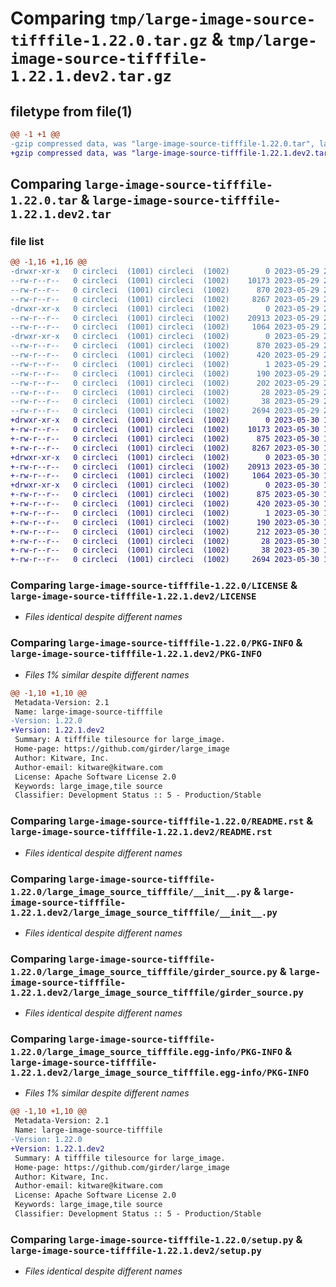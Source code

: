 # Comparing `tmp/large-image-source-tifffile-1.22.0.tar.gz` & `tmp/large-image-source-tifffile-1.22.1.dev2.tar.gz`

## filetype from file(1)

```diff
@@ -1 +1 @@
-gzip compressed data, was "large-image-source-tifffile-1.22.0.tar", last modified: Mon May 29 20:28:43 2023, max compression
+gzip compressed data, was "large-image-source-tifffile-1.22.1.dev2.tar", last modified: Tue May 30 14:08:36 2023, max compression
```

## Comparing `large-image-source-tifffile-1.22.0.tar` & `large-image-source-tifffile-1.22.1.dev2.tar`

### file list

```diff
@@ -1,16 +1,16 @@
-drwxr-xr-x   0 circleci  (1001) circleci  (1002)        0 2023-05-29 20:28:43.537364 large-image-source-tifffile-1.22.0/
--rw-r--r--   0 circleci  (1001) circleci  (1002)    10173 2023-05-29 20:28:43.000000 large-image-source-tifffile-1.22.0/LICENSE
--rw-r--r--   0 circleci  (1001) circleci  (1002)      870 2023-05-29 20:28:43.537364 large-image-source-tifffile-1.22.0/PKG-INFO
--rw-r--r--   0 circleci  (1001) circleci  (1002)     8267 2023-05-29 20:28:43.000000 large-image-source-tifffile-1.22.0/README.rst
-drwxr-xr-x   0 circleci  (1001) circleci  (1002)        0 2023-05-29 20:28:43.537364 large-image-source-tifffile-1.22.0/large_image_source_tifffile/
--rw-r--r--   0 circleci  (1001) circleci  (1002)    20913 2023-05-29 20:26:43.000000 large-image-source-tifffile-1.22.0/large_image_source_tifffile/__init__.py
--rw-r--r--   0 circleci  (1001) circleci  (1002)     1064 2023-05-29 20:26:43.000000 large-image-source-tifffile-1.22.0/large_image_source_tifffile/girder_source.py
-drwxr-xr-x   0 circleci  (1001) circleci  (1002)        0 2023-05-29 20:28:43.537364 large-image-source-tifffile-1.22.0/large_image_source_tifffile.egg-info/
--rw-r--r--   0 circleci  (1001) circleci  (1002)      870 2023-05-29 20:28:43.000000 large-image-source-tifffile-1.22.0/large_image_source_tifffile.egg-info/PKG-INFO
--rw-r--r--   0 circleci  (1001) circleci  (1002)      420 2023-05-29 20:28:43.000000 large-image-source-tifffile-1.22.0/large_image_source_tifffile.egg-info/SOURCES.txt
--rw-r--r--   0 circleci  (1001) circleci  (1002)        1 2023-05-29 20:28:43.000000 large-image-source-tifffile-1.22.0/large_image_source_tifffile.egg-info/dependency_links.txt
--rw-r--r--   0 circleci  (1001) circleci  (1002)      190 2023-05-29 20:28:43.000000 large-image-source-tifffile-1.22.0/large_image_source_tifffile.egg-info/entry_points.txt
--rw-r--r--   0 circleci  (1001) circleci  (1002)      202 2023-05-29 20:28:43.000000 large-image-source-tifffile-1.22.0/large_image_source_tifffile.egg-info/requires.txt
--rw-r--r--   0 circleci  (1001) circleci  (1002)       28 2023-05-29 20:28:43.000000 large-image-source-tifffile-1.22.0/large_image_source_tifffile.egg-info/top_level.txt
--rw-r--r--   0 circleci  (1001) circleci  (1002)       38 2023-05-29 20:28:43.537364 large-image-source-tifffile-1.22.0/setup.cfg
--rw-r--r--   0 circleci  (1001) circleci  (1002)     2694 2023-05-29 20:26:43.000000 large-image-source-tifffile-1.22.0/setup.py
+drwxr-xr-x   0 circleci  (1001) circleci  (1002)        0 2023-05-30 14:08:36.591942 large-image-source-tifffile-1.22.1.dev2/
+-rw-r--r--   0 circleci  (1001) circleci  (1002)    10173 2023-05-30 14:08:36.000000 large-image-source-tifffile-1.22.1.dev2/LICENSE
+-rw-r--r--   0 circleci  (1001) circleci  (1002)      875 2023-05-30 14:08:36.591942 large-image-source-tifffile-1.22.1.dev2/PKG-INFO
+-rw-r--r--   0 circleci  (1001) circleci  (1002)     8267 2023-05-30 14:08:36.000000 large-image-source-tifffile-1.22.1.dev2/README.rst
+drwxr-xr-x   0 circleci  (1001) circleci  (1002)        0 2023-05-30 14:08:36.587942 large-image-source-tifffile-1.22.1.dev2/large_image_source_tifffile/
+-rw-r--r--   0 circleci  (1001) circleci  (1002)    20913 2023-05-30 14:06:34.000000 large-image-source-tifffile-1.22.1.dev2/large_image_source_tifffile/__init__.py
+-rw-r--r--   0 circleci  (1001) circleci  (1002)     1064 2023-05-30 14:06:34.000000 large-image-source-tifffile-1.22.1.dev2/large_image_source_tifffile/girder_source.py
+drwxr-xr-x   0 circleci  (1001) circleci  (1002)        0 2023-05-30 14:08:36.591942 large-image-source-tifffile-1.22.1.dev2/large_image_source_tifffile.egg-info/
+-rw-r--r--   0 circleci  (1001) circleci  (1002)      875 2023-05-30 14:08:36.000000 large-image-source-tifffile-1.22.1.dev2/large_image_source_tifffile.egg-info/PKG-INFO
+-rw-r--r--   0 circleci  (1001) circleci  (1002)      420 2023-05-30 14:08:36.000000 large-image-source-tifffile-1.22.1.dev2/large_image_source_tifffile.egg-info/SOURCES.txt
+-rw-r--r--   0 circleci  (1001) circleci  (1002)        1 2023-05-30 14:08:36.000000 large-image-source-tifffile-1.22.1.dev2/large_image_source_tifffile.egg-info/dependency_links.txt
+-rw-r--r--   0 circleci  (1001) circleci  (1002)      190 2023-05-30 14:08:36.000000 large-image-source-tifffile-1.22.1.dev2/large_image_source_tifffile.egg-info/entry_points.txt
+-rw-r--r--   0 circleci  (1001) circleci  (1002)      212 2023-05-30 14:08:36.000000 large-image-source-tifffile-1.22.1.dev2/large_image_source_tifffile.egg-info/requires.txt
+-rw-r--r--   0 circleci  (1001) circleci  (1002)       28 2023-05-30 14:08:36.000000 large-image-source-tifffile-1.22.1.dev2/large_image_source_tifffile.egg-info/top_level.txt
+-rw-r--r--   0 circleci  (1001) circleci  (1002)       38 2023-05-30 14:08:36.591942 large-image-source-tifffile-1.22.1.dev2/setup.cfg
+-rw-r--r--   0 circleci  (1001) circleci  (1002)     2694 2023-05-30 14:06:34.000000 large-image-source-tifffile-1.22.1.dev2/setup.py
```

### Comparing `large-image-source-tifffile-1.22.0/LICENSE` & `large-image-source-tifffile-1.22.1.dev2/LICENSE`

 * *Files identical despite different names*

### Comparing `large-image-source-tifffile-1.22.0/PKG-INFO` & `large-image-source-tifffile-1.22.1.dev2/PKG-INFO`

 * *Files 1% similar despite different names*

```diff
@@ -1,10 +1,10 @@
 Metadata-Version: 2.1
 Name: large-image-source-tifffile
-Version: 1.22.0
+Version: 1.22.1.dev2
 Summary: A tifffile tilesource for large_image.
 Home-page: https://github.com/girder/large_image
 Author: Kitware, Inc.
 Author-email: kitware@kitware.com
 License: Apache Software License 2.0
 Keywords: large_image,tile source
 Classifier: Development Status :: 5 - Production/Stable
```

### Comparing `large-image-source-tifffile-1.22.0/README.rst` & `large-image-source-tifffile-1.22.1.dev2/README.rst`

 * *Files identical despite different names*

### Comparing `large-image-source-tifffile-1.22.0/large_image_source_tifffile/__init__.py` & `large-image-source-tifffile-1.22.1.dev2/large_image_source_tifffile/__init__.py`

 * *Files identical despite different names*

### Comparing `large-image-source-tifffile-1.22.0/large_image_source_tifffile/girder_source.py` & `large-image-source-tifffile-1.22.1.dev2/large_image_source_tifffile/girder_source.py`

 * *Files identical despite different names*

### Comparing `large-image-source-tifffile-1.22.0/large_image_source_tifffile.egg-info/PKG-INFO` & `large-image-source-tifffile-1.22.1.dev2/large_image_source_tifffile.egg-info/PKG-INFO`

 * *Files 1% similar despite different names*

```diff
@@ -1,10 +1,10 @@
 Metadata-Version: 2.1
 Name: large-image-source-tifffile
-Version: 1.22.0
+Version: 1.22.1.dev2
 Summary: A tifffile tilesource for large_image.
 Home-page: https://github.com/girder/large_image
 Author: Kitware, Inc.
 Author-email: kitware@kitware.com
 License: Apache Software License 2.0
 Keywords: large_image,tile source
 Classifier: Development Status :: 5 - Production/Stable
```

### Comparing `large-image-source-tifffile-1.22.0/setup.py` & `large-image-source-tifffile-1.22.1.dev2/setup.py`

 * *Files identical despite different names*

